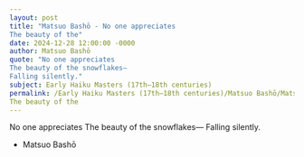 ```yaml
---
layout: post
title: "Matsuo Bashō - No one appreciates
The beauty of the"
date: 2024-12-28 12:00:00 -0000
author: Matsuo Bashō
quote: "No one appreciates
The beauty of the snowflakes—
Falling silently."
subject: Early Haiku Masters (17th–18th centuries)
permalink: /Early Haiku Masters (17th–18th centuries)/Matsuo Bashō/Matsuo Bashō - No one appreciates
The beauty of the
---
```


No one appreciates
The beauty of the snowflakes—
Falling silently.

- Matsuo Bashō
